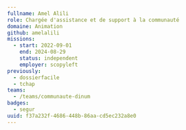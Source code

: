 ```yaml
---
fullname: Amel Alili
role: Chargée d'assistance et de support à la communauté
domaine: Animation
github: amelalili
missions:
  - start: 2022-09-01
    end: 2024-08-29
    status: independent
    employer: scopyleft
previously:
  - dossierfacile
  - tchap
teams:
  - /teams/communaute-dinum
badges:
  - segur
uuid: f37a232f-4686-448b-86aa-cd5ec232a8e0
---
```

